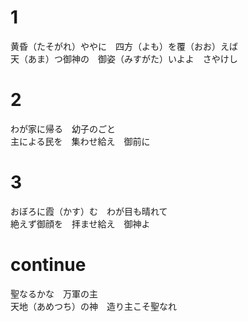# 1  
黄昏（たそがれ）ややに　四方（よも）を覆（おお）えば  
天（あま）つ御神の　御姿（みすがた）いよよ　さやけし  

# 2  
わが家に帰る　幼子のごと  
主による民を　集わせ給え　御前に  

# 3  
おぼろに霞（かす）む　わが目も晴れて  
絶えず御顔を　拝ませ給え　御神よ  

# continue  
聖なるかな　万軍の主  
天地（あめつち）の神　造り主こそ聖なれ  
